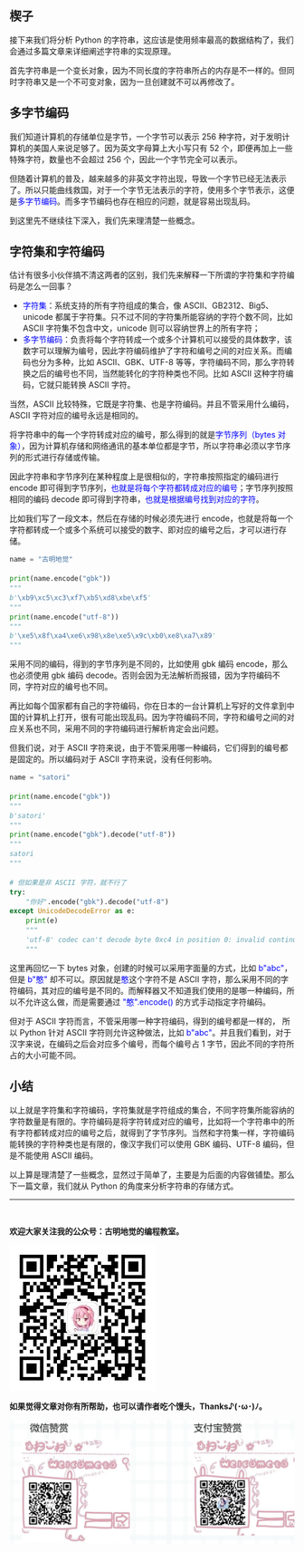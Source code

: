 ## 楔子

接下来我们将分析 Python 的字符串，这应该是使用频率最高的数据结构了，我们会通过多篇文章来详细阐述字符串的实现原理。

首先字符串是一个变长对象，因为不同长度的字符串所占的内存是不一样的。但同时字符串又是一个不可变对象，因为一旦创建就不可以再修改了。

## 多字节编码

我们知道计算机的存储单位是字节，一个字节可以表示 256 种字符，对于发明计算机的美国人来说足够了。因为英文字母算上大小写只有 52 个，即便再加上一些特殊字符，数量也不会超过 256 个，因此一个字节完全可以表示。

但随着计算机的普及，越来越多的非英文字符出现，导致一个字节已经无法表示了。所以只能曲线救国，对于一个字节无法表示的字符，使用多个字节表示，这便是<font color="blue">多字节编码</font>。而多字节编码也存在相应的问题，就是容易出现乱码。

到这里先不继续往下深入，我们先来理清楚一些概念。

## 字符集和字符编码

估计有很多小伙伴搞不清这两者的区别，我们先来解释一下所谓的字符集和字符编码是怎么一回事？

+ <font color="blue">字符集</font>：系统支持的所有字符组成的集合，像 ASCII、GB2312、Big5、unicode 都属于字符集。只不过不同的字符集所能容纳的字符个数不同，比如 ASCII 字符集不包含中文，unicode 则可以容纳世界上的所有字符；
+ <font color="blue">多字节编码</font>：负责将每个字符转成一个或多个计算机可以接受的具体数字，该数字可以理解为编号，因此字符编码维护了字符和编号之间的对应关系。而编码也分为多种，比如 ASCII、GBK、UTF-8 等等，字符编码不同，那么字符转换之后的编号也不同，当然能转化的字符种类也不同。比如 ASCII 这种字符编码，它就只能转换 ASCII 字符。

当然，ASCII 比较特殊，它既是字符集、也是字符编码。并且不管采用什么编码，ASCII 字符对应的编号永远是相同的。

将字符串中的每一个字符转成对应的编号，那么得到的就是<font color="blue">字节序列（bytes 对象）</font>，因为计算机存储和网络通讯的基本单位都是字节，所以字符串必须以字节序列的形式进行存储或传输。

因此字符串和字节序列在某种程度上是很相似的，字符串按照指定的编码进行 encode 即可得到字节序列，<font color="blue">也就是将每个字符都转成对应的编号</font>；字节序列按照相同的编码 decode 即可得到字符串，<font color="blue">也就是根据编号找到对应的字符</font>。

比如我们写了一段文本，然后在存储的时候必须先进行 encode，也就是将每一个字符都转成一个或多个系统可以接受的数字、即对应的编号之后，才可以进行存储。

~~~Python
name = "古明地觉"

print(name.encode("gbk"))
"""
b'\xb9\xc5\xc3\xf7\xb5\xd8\xbe\xf5'
"""
print(name.encode("utf-8"))
"""
b'\xe5\x8f\xa4\xe6\x98\x8e\xe5\x9c\xb0\xe8\xa7\x89'
"""
~~~

采用不同的编码，得到的字节序列是不同的，比如使用 gbk 编码 encode，那么也必须使用 gbk 编码 decode。否则会因为无法解析而报错，因为字符编码不同，字符对应的编号也不同。

再比如每个国家都有自己的字符编码，你在日本的一台计算机上写好的文件拿到中国的计算机上打开，很有可能出现乱码。因为字符编码不同，字符和编号之间的对应关系也不同，采用不同的字符编码进行解析肯定会出问题。

但我们说，对于 ASCII 字符来说，由于不管采用哪一种编码，它们得到的编号都是固定的。所以编码对于 ASCII 字符来说，没有任何影响。

~~~Python
name = "satori"

print(name.encode("gbk"))
"""
b'satori'
"""
print(name.encode("gbk").decode("utf-8"))
"""
satori
"""

# 但如果是非 ASCII 字符，就不行了
try:
    "你好".encode("gbk").decode("utf-8")
except UnicodeDecodeError as e:
    print(e)
    """
    'utf-8' codec can't decode byte 0xc4 in position 0: invalid continuation byte
    """
~~~

这里再回忆一下 bytes 对象，创建的时候可以采用字面量的方式，比如 <font color="blue">b"abc"</font>，但是 <font color="blue">b"憨"</font> 却不可以。原因就是<font color="blue">憨</font>这个字符不是 ASCII 字符，那么采用不同的字符编码，其对应的编号是不同的。而解释器又不知道我们使用的是哪一种编码，所以不允许这么做，而是需要通过 <font color="blue">"憨".encode()</font> 的方式手动指定字符编码。

但对于 ASCII 字符而言，不管采用哪一种字符编码，得到的编号都是一样的， 所以 Python 针对 ASCII 字符则允许这种做法，比如 <font color="blue">b"abc"</font>。并且我们看到，对于汉字来说，在编码之后会对应多个编号，而每个编号占 1 字节，因此不同的字符所占的大小可能不同。

## 小结

以上就是字符集和字符编码，字符集就是字符组成的集合，不同字符集所能容纳的字符数量是有限的。字符编码是将字符转成对应的编号，比如将一个字符串中的所有字符都转成对应的编号之后，就得到了字节序列。当然和字符集一样，字符编码能转换的字符种类也是有限的，像汉字我们可以使用 GBK 编码、UTF-8 编码，但是不能使用 ASCII 编码。

以上算是理清楚了一些概念，显然过于简单了，主要是为后面的内容做铺垫。那么下一篇文章，我们就从 Python 的角度来分析字符串的存储方式。

----------------

&nbsp;

**欢迎大家关注我的公众号：古明地觉的编程教室。**

![](./images/qrcode_for_gh.jpg)

**如果觉得文章对你有所帮助，也可以请作者吃个馒头，Thanks♪(･ω･)ﾉ。**

![](./images/supports.png)